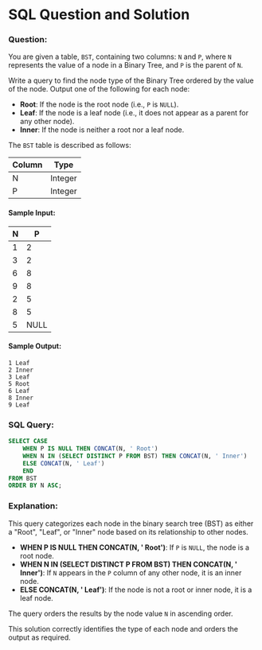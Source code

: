 
# SQL Question and Solution

### Question:
You are given a table, `BST`, containing two columns: `N` and `P`, where `N` represents the value of a node in a Binary Tree, and `P` is the parent of `N`.

Write a query to find the node type of the Binary Tree ordered by the value of the node. Output one of the following for each node:

- **Root**: If the node is the root node (i.e., `P` is `NULL`).
- **Leaf**: If the node is a leaf node (i.e., it does not appear as a parent for any other node).
- **Inner**: If the node is neither a root nor a leaf node.

The `BST` table is described as follows:

| Column | Type    |
|--------|---------|
| N      | Integer |
| P      | Integer |

#### Sample Input:

| N | P   |
|---|-----|
| 1 | 2   |
| 3 | 2   |
| 6 | 8   |
| 9 | 8   |
| 2 | 5   |
| 8 | 5   |
| 5 | NULL|

#### Sample Output:
```plaintext
1 Leaf
2 Inner
3 Leaf
5 Root
6 Leaf
8 Inner
9 Leaf
```

### SQL Query:
```sql
SELECT CASE
    WHEN P IS NULL THEN CONCAT(N, ' Root')
    WHEN N IN (SELECT DISTINCT P FROM BST) THEN CONCAT(N, ' Inner')
    ELSE CONCAT(N, ' Leaf')
    END
FROM BST
ORDER BY N ASC;
```

### Explanation:
This query categorizes each node in the binary search tree (BST) as either a "Root", "Leaf", or "Inner" node based on its relationship to other nodes.

- **WHEN P IS NULL THEN CONCAT(N, ' Root')**: If `P` is `NULL`, the node is a root node.
- **WHEN N IN (SELECT DISTINCT P FROM BST) THEN CONCAT(N, ' Inner')**: If `N` appears in the `P` column of any other node, it is an inner node.
- **ELSE CONCAT(N, ' Leaf')**: If the node is not a root or inner node, it is a leaf node.

The query orders the results by the node value `N` in ascending order.

This solution correctly identifies the type of each node and orders the output as required.
